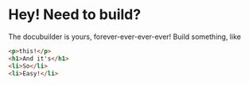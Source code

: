 # Hey! Need to build?
The docubuilder is yours, forever-ever-ever-ever!
Build something, like
```html
<p>this!</p>
<h1>And it's</h1>
<li>So</li>
<li>Easy!</li>
```
